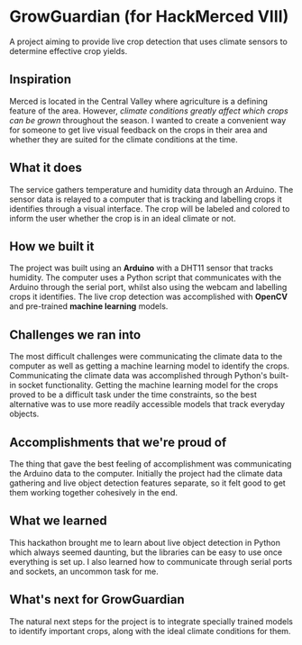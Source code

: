 # GrowGuardian (for HackMerced VIII)
A project aiming to provide live crop detection that uses climate sensors to determine effective crop yields.

## Inspiration
Merced is located in the Central Valley where agriculture is a defining feature of the area. However, _climate conditions greatly affect which crops can be grown_ throughout the season. I wanted to create a convenient way for someone to get live visual feedback on the crops in their area and whether they are suited for the climate conditions at the time.

## What it does
The service gathers temperature and humidity data through an Arduino. The sensor data is relayed to a computer that is tracking and labelling crops it identifies through a visual interface. The crop will be labeled and colored to inform the user whether the crop is in an ideal climate or not.

## How we built it
The project was built using an **Arduino** with a DHT11 sensor that tracks humidity. The computer uses a Python script that communicates with the Arduino through the serial port, whilst also using the webcam and labelling crops it identifies. The live crop detection was accomplished with **OpenCV** and pre-trained **machine learning** models.

## Challenges we ran into
The most difficult challenges were communicating the climate data to the computer as well as getting a machine learning model to identify the crops. Communicating the climate data was accomplished through Python's built-in socket functionality. Getting the machine learning model for the crops proved to be a difficult task under the time constraints, so the best alternative was to use more readily accessible models that track everyday objects.

## Accomplishments that we're proud of
The thing that gave the best feeling of accomplishment was communicating the Arduino data to the computer. Initially the project had the climate data gathering and live object detection features separate, so it felt good to get them working together cohesively in the end.

## What we learned
This hackathon brought me to learn about live object detection in Python which always seemed daunting, but the libraries can be easy to use once everything is set up. I also learned how to communicate through serial ports and sockets, an uncommon task for me.

## What's next for GrowGuardian
The natural next steps for the project is to integrate specially trained models to identify important crops, along with the ideal climate conditions for them.
